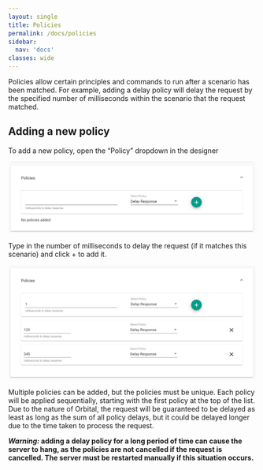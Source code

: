 ```yaml
---
layout: single
title: Policies
permalink: /docs/policies
sidebar:
  nav: 'docs'
classes: wide
---
```


Policies allow certain principles and commands to run after a scenario has been matched. For example, adding a delay policy will delay the request by the specified number of milliseconds within the scenario that the request matched.

## Adding a new policy

To add a new policy, open the “Policy” dropdown in the designer

![Policy Empty](../../../assets/images/request-match-rules/policy_empty.png)

Type in the number of milliseconds to delay the request (if it matches this scenario) and click + to add it.

![Policy Filled](../../../assets/images/request-match-rules/policy_filled.png)

Multiple policies can be added, but the policies must be unique. Each policy will be applied sequentially, starting with the first policy at the top of the list. Due to the nature of Orbital, the request will be guaranteed to be delayed as least as long as the sum of all policy delays, but it could be delayed longer due to the time taken to process the request.

**_Warning:_ adding a delay policy for a long period of time can cause the server to hang, as the policies are not cancelled if the request is cancelled. The server must be restarted manually if this situation occurs.**
